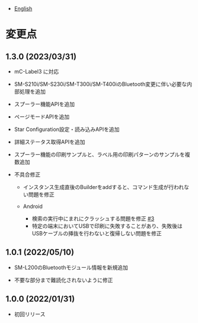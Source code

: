 - [English](../CHANGELOG.md)

# 変更点

## 1.3.0 (2023/03/31)

* mC-Label3 に対応
* SM-S210i/SM-S230i/SM-T300i/SM-T400iのBluetooth変更に伴い必要な内部処理を追加
* スプーラー機能APIを追加
* ページモードAPIを追加
* Star Configuration設定・読み込みAPIを追加
* 詳細ステータス取得APIを追加
* スプーラー機能の印刷サンプルと、ラベル用の印刷パターンのサンプルを複数追加

* 不具合修正
  * インスタンス生成直後のBuilderをaddすると、コマンド生成が行われない問題を修正

  * Android
    * 検索の実行中にまれにクラッシュする問題を修正 [#3](https://github.com/star-micronics/StarXpand-SDK-Android/issues/3)
    * 特定の端末においてUSBで印刷に失敗することがあり、失敗後はUSBケーブルの挿抜を行わないと復帰しない問題を修正

## 1.0.1 (2022/05/10)

* SM-L200のBluetoothモジュール情報を新規追加

* 不要な部分まで難読化されないように修正

## 1.0.0 (2022/01/31)

* 初回リリース
